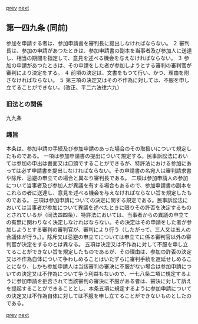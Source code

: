 [prev](/specific/markdowns/特許法/212_Mp-Ch_6-At_148.md)
[next](/specific/markdowns/特許法/214_Mp-Ch_6-At_150.md)
## 第一四九条 (同前)
参加を申請する者は、参加申請書を審判長に提出しなければならない。
２ 審判長は、参加の申請があつたときは、参加申請書の副本を当事者及び参加人に送達し、相当の期間を指定して、意見を述べる機会を与えなければならない。
３ 参加の申請があつたときは、その申請をした者が参加しようとする審判の審判官が審判により決定をする。
４ 前項の決定は、文書をもつて行い、かつ、理由を附さなければならない。
５ 第三項の決定又はその不作為に対しては、不服を申し立てることができない。（改正、平二六法律六九）

### 旧法との関係
九九条

### 趣旨
本条は、参加申請の手続及び参加申請のあった場合のその取扱いについて規定したものである。
一項は参加申請書の提出について規定する。民事訴訟法においては参加の申出は書面又は口頭ですることができるが、特許法における参加にあっては必ず申請書を提出しなければならない。その申請書の名宛人は審判請求書や除斥、忌避の申立ての場合と異なり審判長である。
二項は参加申請人の参加について当事者及び参加人が異議を有する場合もあるので、参加申請書の副本をこれらの者に送達し、意見を述べる機会を与えなければならない旨を規定したものである。
三項は参加申請についての決定に関する規定である。民事訴訟法においては当事者が参加について異議を述べたときに限りその許否を決定するものとされているが（同法四四条）、特許法においては、当事者からの異議の申立ての有無に関わりなく決定しなければならない。その決定はその申請をした者が参加しようとする審判の審判官が、審判により行う（したがって、三人又は五人の合議体が行う。）。除斥又は忌避の申立てについては申立てに係る審判官以外の審判官が決定をするのとは異なる。
五項は決定又は不作為に対して不服を申し立てることができない旨を規定したものであるが、その理由は、参加の許否の決定又は不作為自体について争わしめることはいたずらに審判手続を遅延せしめることになり、しかも参加申請人は当該審判の審決に不服がない場合は参加申請についての決定又は不作為について争う利益もないので、一七八条二項に規定するように参加申請を拒否されて当該審判の審決に不服がある者は、審決に対して訴えを提起することができることとし、本条五項に規定するように参加申請についての決定又は不作為自体に対しては不服を申し立てることができないものとしたのである。

[prev](/specific/markdowns/特許法/212_Mp-Ch_6-At_148.md)
[next](/specific/markdowns/特許法/214_Mp-Ch_6-At_150.md)